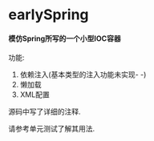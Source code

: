 # earlySpring

#### 模仿Spring所写的一个小型IOC容器 ####

功能:
1. 依赖注入(基本类型的注入功能未实现- -)
2. 懒加载
3. XML配置 

源码中写了详细的注释.

请参考单元测试了解其用法.


